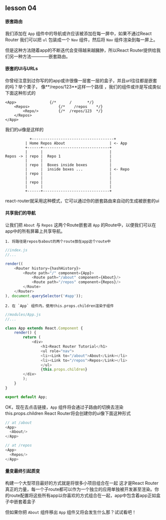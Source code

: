 ## lesson 04
#### 嵌套路由
我们添加在 `App` 组件中的导航或许应该被添加在每一屏中，如果不通过React Router 我们可以把 `ul` 包装成一个 `Nav` 组件，然后将 `Nav` 组件渲染到每一屏上。

但是这种方法随着app的不断迭代会变得越来越臃肿，所以React Router提供给我们另一种方法————嵌套路由。

#### 嵌套的UI与URLs
你曾经注意到过你写的的app或许很像一层套一层的盒子，并且url往往都是嵌套的吗？举个栗子， 像**/repos/123**这样一个路径 ，我们的组件或许是写成类似下面这种形式的

```
<App> 				{/*      /       */}
	<Repos>				{/*    /repos    */}
		<Repo/>			{/*  /repos/123  */}
	</Repos>
</App>
```

我们的ui像是这样的

```
  		   +-------------------------------------+
         | Home Repos About                    | <- App
         +------+------------------------------+
         |      |                              |
Repos -> | repo |  Repo 1                      |
         |      |                              |
         | repo |  Boxes inside boxes          |
         |      |  inside boxes ...            | <- Repo
         | repo |                              |
         |      |                              |
         | repo |                              |
         |      |                              |
         +------+------------------------------+
```

react-router就采用这种模式，它可以通过你的嵌套路由来自动的生成被嵌套的ui

#### 共享我们的导航
让我们把 `About` 与 `Repos` 这两个Route嵌套进 `App` 的Route中，以便我们可以在app中的所有屏幕上共享导航。

	1. 将路径是repos与about的两个route放在app这个route中

```javascript
//index.js
//...

render((
	<Router history={hashHistory}>
		<Route path="/" component={App}>
			<Route path="/about" component={About}/>
			<Route path="/repos" component={Repos}/>
		</Route>
	</Router>
), document.querySelector('#app'));
```

	2. 在 `App` 组件内，使用this.props.children渲染子组件

```javascript
//modules/App.js
//...

class App extends React.Component {
	render() {
		return (
			<div>
        		<h1>React Router Tutorial</h1>
        		<ul role="nav">
          		<li><Link to="/about">About</Link></li>
          		<li><Link to="/repos">Repos</Link></li>
        		</ul>
				{this.props.children}
      	</div>
		);
	}
}

export default App;
```

OK，现在去点击链接，`App` 组件将会通过子路由的切换去渲染this.props.children
React Router将会创建你的ui像下面这种形式

```javascript
// at /about
<App>
  <About/>
</App>

// at /repos
<App>
  <Repos/>
</App>
```

#### 量变最终引起质变
构建一个大型项目最好的方式就是将很多小项目组合在一起
这才是React Router真正的力量，每一个子route都可以作为一个独立的应用单独被开发甚至渲染。你的route配置将这些所有app以你喜欢的方式组合在一起，app中包含着app正如盒子中嵌套着盒子

但如果你把 `About` 组件移出 `App` 组件又将会发生什么那？试试看吧！
